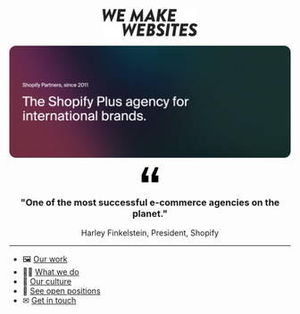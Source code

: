 <div align="center">

[![We Make Websites](/profile/logo.png)](https://www.wemakewebsites.com/)


![The Shopify Plus agency for international brands](/profile/header.png)


![Quote mark](/profile/quote.png)

### "One of the most successful e-commerce agencies on the planet."

Harley Finkelstein, President, Shopify

---

</div>

* 🖼 [Our work](https://www.wemakewebsites.com/shopify-plus-portfolio)
* 👩‍💻 [What we do](https://www.wemakewebsites.com/shopify-services)
* 🥂 [Our culture](https://www.wemakewebsites.com/about)
* 🤝 [See open positions](https://www.wemakewebsites.com/about#open-positions)
* ✉ [Get in touch](https://www.wemakewebsites.com/contact)